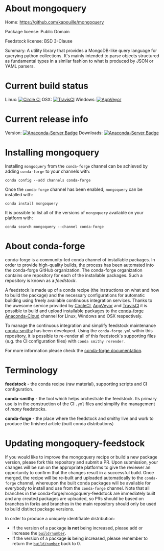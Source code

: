 About mongoquery
================

Home: https://github.com/kapouille/mongoquery

Package license: Public Domain

Feedstock license: BSD 3-Clause

Summary: A utility library that provides a MongoDB-like query language for querying python collections. It's mainly intended to parse objects structured as fundamental types in a similar fashion to what is produced by JSON or YAML parsers.




Current build status
====================

Linux: [![Circle CI](https://circleci.com/gh/conda-forge/mongoquery-feedstock.svg?style=shield)](https://circleci.com/gh/conda-forge/mongoquery-feedstock)
OSX: [![TravisCI](https://travis-ci.org/conda-forge/mongoquery-feedstock.svg?branch=master)](https://travis-ci.org/conda-forge/mongoquery-feedstock)
Windows: [![AppVeyor](https://ci.appveyor.com/api/projects/status/github/conda-forge/mongoquery-feedstock?svg=True)](https://ci.appveyor.com/project/conda-forge/mongoquery-feedstock/branch/master)

Current release info
====================
Version: [![Anaconda-Server Badge](https://anaconda.org/conda-forge/mongoquery/badges/version.svg)](https://anaconda.org/conda-forge/mongoquery)
Downloads: [![Anaconda-Server Badge](https://anaconda.org/conda-forge/mongoquery/badges/downloads.svg)](https://anaconda.org/conda-forge/mongoquery)

Installing mongoquery
=====================

Installing `mongoquery` from the `conda-forge` channel can be achieved by adding `conda-forge` to your channels with:

```
conda config --add channels conda-forge
```

Once the `conda-forge` channel has been enabled, `mongoquery` can be installed with:

```
conda install mongoquery
```

It is possible to list all of the versions of `mongoquery` available on your platform with:

```
conda search mongoquery --channel conda-forge
```


About conda-forge
=================

conda-forge is a community-led conda channel of installable packages.
In order to provide high-quality builds, the process has been automated into the
conda-forge GitHub organization. The conda-forge organization contains one repository
for each of the installable packages. Such a repository is known as a *feedstock*.

A feedstock is made up of a conda recipe (the instructions on what and how to build
the package) and the necessary configurations for automatic building using freely
available continuous integration services. Thanks to the awesome service provided by
[CircleCI](https://circleci.com/), [AppVeyor](http://www.appveyor.com/)
and [TravisCI](https://travis-ci.org/) it is possible to build and upload installable
packages to the [conda-forge](https://anaconda.org/conda-forge)
[Anaconda-Cloud](http://docs.anaconda.org/) channel for Linux, Windows and OSX respectively.

To manage the continuous integration and simplify feedstock maintenance
[conda-smithy](http://github.com/conda-forge/conda-smithy) has been developed.
Using the ``conda-forge.yml`` within this repository, it is possible to re-render all of
this feedstock's supporting files (e.g. the CI configuration files) with ``conda smithy rerender``.

For more information please check the [conda-forge documentation](https://conda-forge.org/docs/).

Terminology
===========

**feedstock** - the conda recipe (raw material), supporting scripts and CI configuration.

**conda-smithy** - the tool which helps orchestrate the feedstock.
                   Its primary use is in the construction of the CI ``.yml`` files
                   and simplify the management of *many* feedstocks.

**conda-forge** - the place where the feedstock and smithy live and work to
                  produce the finished article (built conda distributions)


Updating mongoquery-feedstock
=============================

If you would like to improve the mongoquery recipe or build a new
package version, please fork this repository and submit a PR. Upon submission,
your changes will be run on the appropriate platforms to give the reviewer an
opportunity to confirm that the changes result in a successful build. Once
merged, the recipe will be re-built and uploaded automatically to the
`conda-forge` channel, whereupon the built conda packages will be available for
everybody to install and use from the `conda-forge` channel.
Note that all branches in the conda-forge/mongoquery-feedstock are
immediately built and any created packages are uploaded, so PRs should be based
on branches in forks and branches in the main repository should only be used to
build distinct package versions.

In order to produce a uniquely identifiable distribution:
 * If the version of a package **is not** being increased, please add or increase
   the [``build/number``](http://conda.pydata.org/docs/building/meta-yaml.html#build-number-and-string).
 * If the version of a package **is** being increased, please remember to return
   the [``build/number``](http://conda.pydata.org/docs/building/meta-yaml.html#build-number-and-string)
   back to 0.